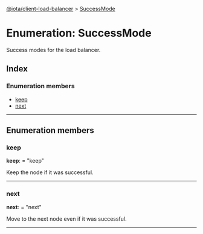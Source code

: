 [@iota/client-load-balancer](../README.md) > [SuccessMode](../enums/successmode.md)

# Enumeration: SuccessMode

Success modes for the load balancer.

## Index

### Enumeration members

* [keep](successmode.md#keep)
* [next](successmode.md#next)

---

## Enumeration members

<a id="keep"></a>

###  keep

**keep**:  = "keep"

Keep the node if it was successful.

___
<a id="next"></a>

###  next

**next**:  = "next"

Move to the next node even if it was successful.

___

